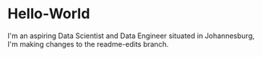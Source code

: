 # Hello-World
I'm an aspiring Data Scientist and Data Engineer situated in Johannesburg, I'm making changes to the readme-edits branch.
